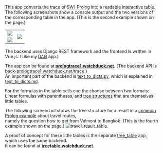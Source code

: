 This app converts the trace of [SWI-Prolog](https://en.wikipedia.org/wiki/SWI-Prolog) into a readable interactive table.
The following screenshots show a console output and the two versions of the corresponding table in the app.
(This is the second example shown on the page.)

<table>
<tr>
<td>
<img src="https://user-images.githubusercontent.com/8267930/74093601-72eedb80-4ad4-11ea-85c3-42d2ced89025.png">
<td rowspan="2">
<img src="https://user-images.githubusercontent.com/8267930/74093602-77b38f80-4ad4-11ea-918e-bca52adc926f.png">
<tr>
<td><img src="https://user-images.githubusercontent.com/8267930/74093597-6e2a2780-4ad4-11ea-9554-7effe614db51.png">
</table>

The backend uses Django REST framework and the frontend is written in Vue.js.
(Like my [DAG](https://github.com/watchduck/DAG) app.)

The app can be found at **[prologtrace1.watchduck.net](http://prologtrace1.watchduck.net)**.
(The backend API is [back-prologtrace1.watchduck.net/trace](http://back-prologtrace1.watchduck.net/trace).)<br>
An important part of the backend is
[text_to_dicts.py](https://github.com/watchduck/prolog_trace_backend/blob/9c11088d35d9c9e1fd9434c428ca84232331b68b/app/utils/text_to_dicts.py),
which is explained in
[text_to_dicts.md](https://github.com/watchduck/prolog_trace_backend/blob/9c11088d35d9c9e1fd9434c428ca84232331b68b/app/utils/text_to_dicts.md).

For the formulas in the table cells one the choose between two formats: Linear formulas with parentheses,
and [tree structures](https://en.wikipedia.org/wiki/Tree_structure) that are themselves little tables.

The following screenshot shows the tree structure for a result in a
[common Prolog example](https://commons.wikimedia.org/wiki/File:Prolog_travel_graph.svg)
about travel routes,<br>
namely the question how to get from Valmont to Bangkok. (This is the fourth example shown on the page.)
![travel_result_table](https://user-images.githubusercontent.com/8267930/74094413-15ad5700-4ae1-11ea-8fd3-64cca8be47fd.png).


A proof of concept for these little tables is the separate [tree_table](https://github.com/watchduck/tree_table) app,
which uses the same backend.<br>
It can be found at **[treetable.watchduck.net](http://treetable.watchduck.net)**.
